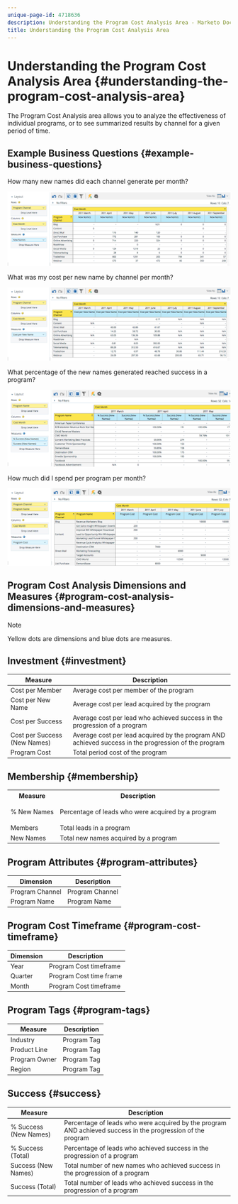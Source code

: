 ```yaml
---
unique-page-id: 4718636
description: Understanding the Program Cost Analysis Area - Marketo Docs - Product Documentation
title: Understanding the Program Cost Analysis Area
---
```


# Understanding the Program Cost Analysis Area {#understanding-the-program-cost-analysis-area}

The Program Cost Analysis area allows you to analyze the effectiveness of individual programs, or to see summarized results by channel for a given period of time.

## Example Business Questions {#example-business-questions}

How many new names did each channel generate per month?

![](assets/image2015-5-6-14-3a13-3a47.png)

What was my cost per new name by channel per month?

![](assets/image2015-5-6-14-3a16-3a28.png)

What percentage of the new names generated reached success in a program?

![](assets/image2015-5-6-14-3a31-3a15.png)

How much did I spend per program per month?

![](assets/image2015-5-6-14-3a36-3a34.png)

## Program Cost Analysis Dimensions and Measures {#program-cost-analysis-dimensions-and-measures}

>[!NOTE]
>
>Yellow dots are dimensions and blue dots are measures.

## Investment {#investment}

| Measure |Description |
|---|---|
| Cost per Member |Average cost per member of the program |
| Cost per New Name |Average cost per lead acquired by the program |
| Cost per Success |Average cost per lead who achieved success in the progression of a program |
| Cost per Success (New Names) |Average cost per lead acquired by the program AND achieved success in the progression of the program |
| Program Cost |Total period cost of the program |

## Membership {#membership}

<table> 
 <tbody> 
  <tr> 
   <th>Measure</th> 
   <th>Description</th> 
  </tr> 
  <tr> 
   <td><p>% New Names</p></td> 
   <td>Percentage of leads who were acquired by a program</td> 
  </tr> 
  <tr> 
   <td>Members</td> 
   <td>Total leads in a program</td> 
  </tr> 
  <tr> 
   <td>New Names</td> 
   <td>Total new names acquired by a program</td> 
  </tr> 
 </tbody> 
</table>

## Program Attributes {#program-attributes}

| Dimension |Description |
|---|---|
| Program Channel |Program Channel |
| Program Name |Program Name |

## Program Cost Timeframe {#program-cost-timeframe}

| Dimension |Description |
|---|---|
| Year |Program Cost timeframe |
| Quarter |Program Cost time frame |
| Month |Program Cost timeframe |

## Program Tags {#program-tags}

| Measure |Description |
|---|---|
| Industry |Program Tag |
| Product Line |Program Tag |
| Program Owner |Program Tag |
| Region |Program Tag |

## Success {#success}

| Measure |Description |
|---|---|
| % Success (New Names) |Percentage of leads who were acquired by the program AND achieved success in the progression of the program |
| % Success (Total) |Percentage of leads who achieved success in the progression of a program |
| Success (New Names) |Total number of new names who achieved success in the progression of a program |
| Success (Total) |Total number of leads who achieved success in the progression of a program |

